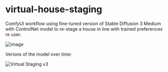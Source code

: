 # virtual-house-staging

ComfyUI workflow using fine-tuned version of Stable Diffusion 3 Medium with ControlNet model to re-stage a house in line with trained preferences re user.

![image](https://github.com/user-attachments/assets/2693f327-7c0a-4e2c-b369-1ab45bee44af)

Verions of the model over time:

![Virtual Staging v3](https://github.com/user-attachments/assets/a041bdbb-558a-452b-93af-914a261fbd52)
